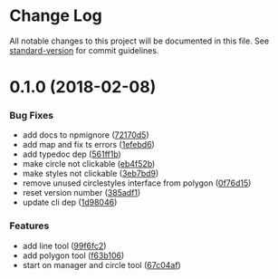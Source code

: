 # Change Log

All notable changes to this project will be documented in this file. See [standard-version](https://github.com/conventional-changelog/standard-version) for commit guidelines.

<a name="0.1.0"></a>
# 0.1.0 (2018-02-08)


### Bug Fixes

* add docs to npmignore ([72170d5](https://github.com/knownasilya/google-maps-drawing-tools/commit/72170d5))
* add map and fix ts errors ([1efebd6](https://github.com/knownasilya/google-maps-drawing-tools/commit/1efebd6))
* add typedoc dep ([561ff1b](https://github.com/knownasilya/google-maps-drawing-tools/commit/561ff1b))
* make circle not clickable ([eb4f52b](https://github.com/knownasilya/google-maps-drawing-tools/commit/eb4f52b))
* make styles not clickable ([3eb7bd9](https://github.com/knownasilya/google-maps-drawing-tools/commit/3eb7bd9))
* remove unused circlestyles interface from polygon ([0f76d15](https://github.com/knownasilya/google-maps-drawing-tools/commit/0f76d15))
* reset version number ([385adf1](https://github.com/knownasilya/google-maps-drawing-tools/commit/385adf1))
* update cli dep ([1d98046](https://github.com/knownasilya/google-maps-drawing-tools/commit/1d98046))


### Features

* add line tool ([99f6fc2](https://github.com/knownasilya/google-maps-drawing-tools/commit/99f6fc2))
* add polygon tool ([f63b106](https://github.com/knownasilya/google-maps-drawing-tools/commit/f63b106))
* start on manager and circle tool ([67c04af](https://github.com/knownasilya/google-maps-drawing-tools/commit/67c04af))
